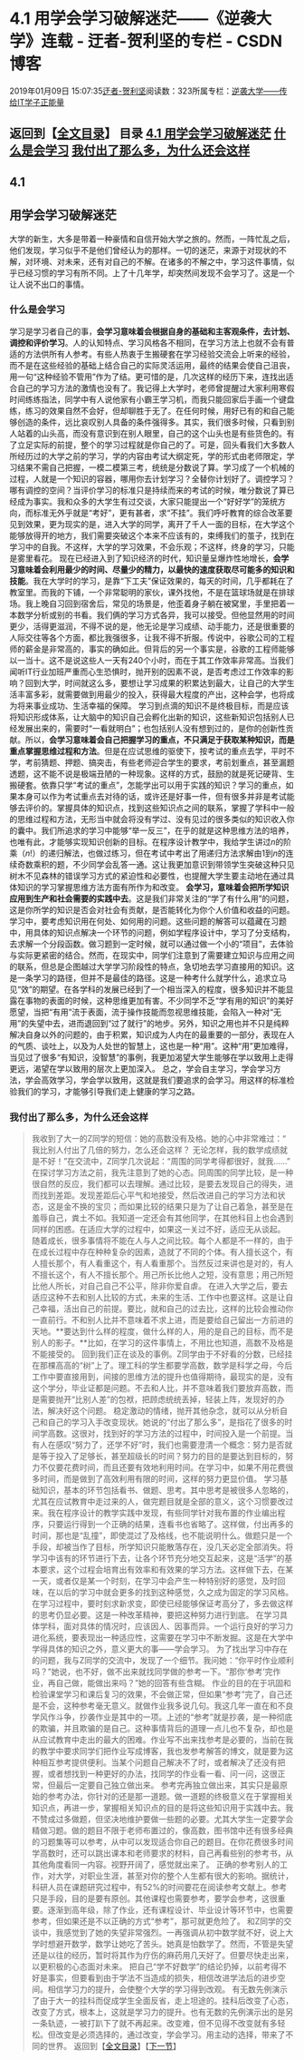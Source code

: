 
# 4.1 用学会学习破解迷茫——《逆袭大学》连载 - 迂者-贺利坚的专栏 - CSDN博客

2019年01月09日 15:07:35[迂者-贺利坚](https://me.csdn.net/sxhelijian)阅读数：323所属专栏：[逆袭大学——传给IT学子正能量](https://blog.csdn.net/column/details/32349.html)



返回到【[全文目录](https://blog.csdn.net/sxhelijian/article/details/85908097)】
**目录**
[4.1 用学会学习破解迷茫](#4.1%C2%A0%E7%94%A8%E5%AD%A6%E4%BC%9A%E5%AD%A6%E4%B9%A0%E7%A0%B4%E8%A7%A3%E8%BF%B7%E8%8C%AB)
[什么是会学习](#%E4%BB%80%E4%B9%88%E6%98%AF%E4%BC%9A%E5%AD%A6%E4%B9%A0)
[我付出了那么多，为什么还会这样](#%E6%88%91%E4%BB%98%E5%87%BA%E4%BA%86%E9%82%A3%E4%B9%88%E5%A4%9A%EF%BC%8C%E4%B8%BA%E4%BB%80%E4%B9%88%E8%BF%98%E4%BC%9A%E8%BF%99%E6%A0%B7)
---

## 4.1
## 用学会学习破解迷茫
大学的新生，大多是带着一种豪情和自信开始大学之旅的。然而，一阵忙乱之后，他们发现，学习似乎不是他们曾经认为的那样。一切的迷茫，来源于对现状的不解，对环境、对未来，还有对自己的不解。在诸多的不解之中，学习这件事情，似乎已经习惯的学习有所不同。上了十几年学，却突然间发现不会学习了。这是一个让人说不出口的事情。
### 什么是会学习
学习是学习者自己的事，**会学习意味着会根据自身的基础和主客观条件，去计划、调控和评价学习**。人的认知特点、学习风格各不相同，在学习方法上也就不会有普适的方法供所有人参考。有些人热衷于生搬硬套在学习经验交流会上听来的经验，而不是在这些经验的基础上结合自己的实际灵活运用，最终的结果会使自己沮丧，用一句“这种经验不管用”作为了结。更可惜的是，几次这样的经历下来，连找出适合自己的学习方法的激情也没有了。我记得上大学时，老师曾提醒过大家利用寒假时间练练指法，同学中有人说他家有小霸王学习机，而我只能回家后手画一个键盘练，练习的效果自然不会好，但却聊胜于无了。在任何时候，用好已有的和自己能够创造的条件，远比哀叹别人具备的条件强得多。其实，我们很多时候，只看到别人站着的山头高，而没有意识到在别人眼里，自己的这个山头也是有些货色的。有了立足实际的前提，整个的学习过程就是你自己的了。可是，回头看我们大多数人所经历过的大学之前的学习，学的内容由考试大纲定死，学的形式由老师限定，学习结果不需自己把握，一模二模第三考，统统是分数说了算。学习成了一个机械的过程，人就是一个知识的容器，哪用你去计划学习？全替你计划好了。调控学习？哪有调控的空间？当评价学习的标准只是持续而来的考试的时候，唯分数说了算已经成为事实。我和众多的大学生有过交谈，大家只能提出一个“好好学”的笼统方向，而标准无外乎就是“考好”，更有甚者，求“不挂”。我们呼吁教育的综合改革要见到效果，更为现实的是，进入大学的同学，离开了千人一面的目标，在大学这个能够放得开的地方，我们需要突破这个本来不应该有的，束缚我们的茧子，找到在学习中的自我。不这样，大学的学习效果，不会乐观；不这样，终身的学习，只能是雾里看花。
现在已经进入到了知识经济的时代，知识量呈爆炸性地增长，**会学习意味着会利用最少的时间、尽量少的精力，以最快的速度获取尽可能多的知识和技能**。我在大学时的学习，是靠“下工夫”保证效果的，每天的时间，几乎都耗在了教室里。而我的下铺，一个非常聪明的家伙，课外找他，不是在篮球场就是在排球场。我上晚自习回到宿舍后，常见的场景是，他歪着身子躺在被窝里，手里把着一本数学分析或别的书看。我们俩的学习方式各异，我可以接受。但他显然用的时间更少，活得更滋润，不得不说的是，他无论是学习成绩、动手能力，还是很重要的人际交往等各个方面，都比我强很多，让我不得不折服。传说中，谷歌公司的工程师的薪金是非常高的，事实的确如此。但背后的另一个事实是，谷歌的工程师能够以一当十。这不是说这些人一天有240个小时，而在于其工作效率非常高。当我们闻听IT行业加班严重而心生恐惧时，抛开别的因素不说，是否考虑过工作效率的影响？回到大学，时间就这么多，要想让学习成果的积累达到最大，让自己的大学生活丰富多彩，就需要做到用最少的投入，获得最大程度的产出，这种会学，也将成为将来事业成功、生活幸福的保障。
学习到点滴的知识不是终极目标，而是应该将知识形成体系，让大脑中的知识自己会孵化出新的知识，这些新知识包括别人已经发展出来的，需要时“一看就明白”；也包括别人没有想到过的，是你的创新性贡献。所以，**会学习意味着会自己把握学习的重点，不只满足于获取某种知识，而是重点掌握思维过程和方法**。但是在应试思维的驱使下，按考试的重点去学，平时不学，考前猜题、押题、搞突击，有些老师迎合学生的要求，考前划重点，甚至漏题透题，这不能不说是极端丑陋的一种现象。这样的方式，鼓励的就是死记硬背、生搬硬套。依靠只学“考试的重点”，怎能学出可以用于实践的知识？学习的重点，如果本身可以作为考试重点去对待的话，或许还是好事一件，但有很多并非是考试能够去评价的。掌握具体的知识点，找到这些知识点之间的联系，掌握了学科中一般的思维过程和方法，无形当中就会将没有学过、没有见过的很多类似的知识收入你的囊中。我们所追求的学习中能够“举一反三”，在乎的就是这种思维方法的培养，也唯有此，才能够实现知识创新的目标。在程序设计教学中，我给学生讲过*n*的阶乘（*n*!）的递归解法，也做过练习，但在考试中考出了用递归方法求解由1到*n*的连续奇数乘积的题，不少同学会乱答一通。这让我更加意识到带领学生突破这种只见树木不见森林的错误学习方式的紧迫性和必要性，也提醒大学生要主动地在通过具体知识的学习掌握思维方法方面有所作为和改变。
**会学习，意味着会把所学知识应用到生产和社会需要的实践中去**。这是我们非常关注的“学了有什么用”的问题，这是你所学的知识是否会对社会有贡献，是否能转化为你个人价值和收益的问题。学习中，要考虑知识用在何处、如何用的问题。这些问题的解答可以蕴藏在习题中，用具体的知识点解决一个环节的问题，例如学程序设计中，学习了分支结构，去求解一个分段函数。做习题到一定时候，就可以通过做一个小的“项目”，去体验与实际更紧密的结合。然而，在现实中，同学们注意到了需要建立知识与应用之间的联系，但总是企图越过大学学习阶段性的特点，急切地去学习直接用的知识。这是一条学习的路径，但并不是最佳的路径。这是一种考什么就学什么，追求立马见“效”的期望。在各学科的发展已经到了一个相当深入的程度，很多知识并不能显露在事物的表面的时候，这种思维更加有害。不少同学不乏“学有用的知识”的美好愿望，当把“有用”流于表面，流于操作技能而忽视思维技能，会陷入一种对“无用”的失望中去，进而退回到“过了就行”的地步。另外，知识之用也并不只是纯粹解决自身以外的问题的，由于积累，知识成为人内在的最重要的一部分，表现在人的气质、谈吐上，以及为人处世的智慧上，这也是一种“用”。这种“用”更加难得，当见过了很多“有知识，没智慧”的事例，我更加渴望大学生能够在学以致用上走得更远，渴望在学以致用的层次上更加深入。
总之，学会自主学习，学会学习方法，学会高效学习，学会学以致用，这就是我们要追求的会学习。用这样的标准检验我们的学习，才能够引导我们走上健康的学习之路。
### 我付出了那么多，为什么还会这样
> 我收到了大一的Z同学的短信：她的高数没有及格。她的心中非常难过：“
> 我比别人付出了几倍的努力，怎么还会这样？
> 无论怎样，我的数学成绩就是不好！”在交流中，Z同学几次说起：“周围的同学考得都很好，就我……”
在探讨学习方法之前，我先注意到了她的心态。同周围的同学比较，是一种很自然的反应，我们都可以去理解。通过比较，是要去发现自己的得失，进而找到差距。发现差距后心平气和地接受，然后改进自己的学习方法和状态，这是金不换的宝贝；而如果比较的结果只是为了让自己着急，甚至是在羞辱自己，粪土不如。我知道一定还会有其他同学，在其他科目上也会遇到同样的困惑。在适应大学的过程中，如果这一关过不好，适应无从谈起。
随着成长，很多事情将不能在人与人之间比较。每个人都是不一样的，由于在成长过程中存在种种复杂的因素，造就了不同的个体。有人擅长这个，有人擅长那个，有人看重这个，有人看重那个。当然反过来讲也是对的，有人不擅长这个，有人不擅长那个。用己所长比他人之短，没有意思；用己所短比他人所长，对自己自己不公平，除非你爱自虐。
在进入大学之后，要去适应这种不去和别人比较的方式，未来的生活、工作中也要这样。这是让自己幸福，活出自己的前提。要比，就和自己的过去比，这样的比较会推动你一直前行。不和别人比并不意味着不求上进，而是要给自己留出一方前进的天地。**要达到什么样的程度，做什么样的人，用的是自己的目标，而不是别人的影子。**比如，在学习的这件事情上，不用比也知道，高数不及格是不能接受的。
回到我们正在谈及的事例。Z同学由于不好看的分数，已经挂在那棵高高的“树”上了。理工科的学生都要学高数，数学是科学之母，今后工作中要直接用到，间接的思维方法的提升也值得期待，最现实的是，没有这个学分，毕业证都是问题。不去和人比，并不意味着我们要放弃高数，而是需要抛开“比别人差”的包袱，把顾虑统统丢掉，轻装上阵，发现好的办法，解决好这个问题。
稳定激动的情绪，抛开其他杂念，就可以从分析自己和自己的学习入手改变现状。她说的“付出了那么多”，是指花了很多的时间学高数。这很对，找到好的学习方法的过程中，时间投入是一个前提。当有人在感叹“努力了，还学不好”时，我们也需要澄清一个概念：努力是否就是等于投入了足够长，甚至超级长的时间？努力的目的是要达到目标的，努力不仅要花费时间，而且还要有效地利用时间。在学习中，如果不用花费很多时间，而是做到了高效利用有限的时间，这样的努力更显价值。
学习基础知识，基本的环节包括看书、做题、思考。其中思考是被很多人忽略的，尤其在应试教育中走过来的人，做完题目就是全部的意义，这个习惯要改过来。我在程序设计的教学实践中发现，有些同学针对我布置的作业编出程序，只要运行得到一个正确的结果，连看书也省略了。这样做，付出再多的时间，那也是“乱撞”，即使混过了及格线，也不能说明什么。做题只是一个手段，却被当作了目标，所学知识只能散落存在，没几天必定全部消失。将学习中该有的环节进行下去，让各个环节充分地交互起来，这是“活学”的基本要求，这个过程会培育出有效率和有效果的学习方法。这样做下去，在某一天，或者仅是某一个时刻，在学习中会产生一种特别好的感觉，及时回味，在以后的学习中就会更多的找到这种感觉，久之成为固定的学习风格。在学习过程中，要时刻求新求变，即使已经能够保证考高分了，多去做这样的思考仍显必要。这是一种改革精神，要把这种努力进行到底。
在学习具体学科，面对具体的情况时，应该因人、因事而异。一个运行良好的学习力进化系统，要表现出一种适应性，这需要在学习中不断发掘。这是在大学中学得具体的知识之外，意义更大的事——学会学习。
> 为了找出学习中存在的问题，我与Z同学的交流中，发现了一个细节。我问她：“你平时作业顺利吗？”她说，也不好，做不出来就找同学做的参考一下。“那你‘参考’完作业，再自己做，能做出来吗？”她的回答有些含糊。
作业的目的在于巩固和检验课堂学习和课后复习的效果，不会做正常，但如果“参考”完了，自己还是不会，这种参考毫无意义。就做作业我多说几句。我这几年一直在和不良学风作斗争，抄袭作业是其中的一项。上述的“参考”就是抄袭，是一种彻底的欺骗，并且欺骗的是自己。这种事情背后的道理一点儿也不复杂，却也是从应试教育中走出的最大的困难。作业写不出来找参考是必要的，当前在我的教学中要求同学们把作业写成博客，我也发参考解答的博文，就是要为这种相互参考提供便利。当某个问题自己解决不了时，或者解决了还没有把握，或者想找到一种更好的办法，找同学的作业看一看、问一问，这很正常，但最后一定要自己独立做出来。
参考完再独立做出来，其实只是最原始的参考办法，你针对的还是那一道题。做一道题的终极意义在于掌握相关知识点，再进一步，掌握相关知识点的目的是将这些知识用于实践中去。我不赞成过多做题，但坚决地维护要做一些题的必要。尤其大学生一定要学会精做习题。做的题目不限于老师布置过的，像高数，图书馆中还有很多经典的习题集等可以参考，从中可以发现适合你自己的题目。在你花费很多时间学高数时，还可以跳出课本和老师要求的材料，自己再看些别的参考书，从其他角度看同一内容。视野开阔了，感觉就出来了。
正确的参考别人的工作，对大学，对职业生涯，甚至对你的整个人生都有很大的影响。据统计，科研人员在课题研究过程中，有52%的时间要花在阅读参考文献上。参考只是手段，目的是要有原创。其他课程也需要参考，要学会参考，这很重要。逐渐到高年级，除了作业，还有课程设计、毕业设计等环节中，也需要参考，但如果还是不以正确的方式“参考”，那可就更危险了。
和Z同学的交谈中，我感觉到了她的失望非常强烈。一再强调从初中数学就不好，说上大学时想避开数学，数学让她吃了苦头。她真是怕数学了。然而，不管是失望还是以往的经历，暂时将其作为疗伤的麻药用几天好了。但要尽快走出来，以更积极的心态面对未来。
把自己“学不好数学”的结论扔掉，以前考得不好是事实，但要看到由于学法不当造成的损失，相信改进学法后的进步空间。相信学习力的提升，会使整个大学的学习得到改观。
有无数先例演示了由于大一的挂科而促成学生全面反省，走上坦途的。挂科后改变了心态，改变了方式，根本上，这就是学习力的提升。也有无数的先例演示出的是另一条轨迹，一被打趴下了就不再起来。改变难，但不见得不改变就有多轻松。但改变是必须选择的，通过改变，学会学习。用主动的选择，带来了不同的世界。
返回到【[全文目录](https://blog.csdn.net/sxhelijian/article/details/85908097)】【[下一节](https://blog.csdn.net/sxhelijian/article/details/86153998)】



